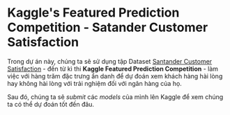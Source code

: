 # Kaggle's Featured Prediction Competition - Satander Customer Satisfaction

Trong dự án này, chúng ta sẽ sử dụng tập Dataset [Santander Customer Satisfaction](https://www.kaggle.com/c/santander-customer-satisfaction/overview) - 
đến từ kì thi **Kaggle Featured Prediction Competition** - làm việc với hàng trăm đặc trưng ẩn danh
để dự đoán xem khách hàng hài lòng hay không hài lòng với trải nghiệm đối với ngân hàng của họ.

Sau đó, chúng ta sẽ *submit* các *models* của mình lên Kaggle để xem chúng ta có thể dự đoán tốt đến đâu.
